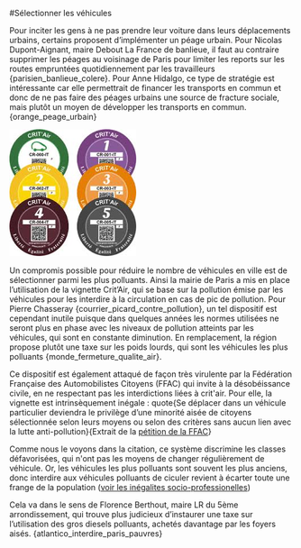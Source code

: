 #Sélectionner les véhicules

Pour inciter les gens à ne pas prendre leur voiture dans leurs déplacements urbains, certains proposent d’implémenter un péage urbain. Pour Nicolas Dupont-Aignant, maire Debout La France de banlieue, il faut au contraire supprimer les péages au voisinage de Paris pour limiter les reports sur les routes empruntées quotidiennement par les travailleurs {parisien_banlieue_colere}. Pour Anne Hidalgo, ce type de stratégie est intéressante car elle permettrait de financer les transports en commun et donc de ne pas faire des péages urbains une source de fracture sociale, mais plutôt un moyen de développer les transports en commun. {orange_peage_urbain}

![Vignettes crit'air float-right](critair.jpg)

Un compromis possible pour réduire le nombre de véhicules en ville est de sélectionner parmi les plus polluants. Ainsi la mairie de Paris a mis en place l’utilisation de la vignette Crit’Air, qui se base sur la pollution émise par les véhicules pour les interdire à la circulation en cas de pic de pollution. Pour Pierre Chasseray {courrier_picard_contre_pollution}, un tel dispositif est cependant inutile puisque dans quelques années les normes utilisées ne seront plus en phase avec les niveaux de pollution atteints par les véhicules, qui sont en constante diminution. En remplacement, la région propose plutôt une taxe sur les poids lourds, qui sont les véhicules les plus polluants {monde_fermeture_qualite_air}.

Ce dispositif est également attaqué de façon très virulente par la Fédération Française des Automobilistes Citoyens (FFAC) qui invite à la désobéissance civile, en ne respectant pas les interdictions liées à crit'air. Pour elle, la vignette est intrinsèquement inégale : 
quote{Se déplacer dans un véhicule particulier deviendra le privilège d’une minorité aisée de citoyens sélectionnée selon leurs moyens ou selon des critères sans aucun lien avec la lutte anti-pollution}{Extrait de la [pétition de la FFAC](https://www.change.org/p/non-aux-vignettes-crit-air-et-aux-zcr-oui-a-de-reelles-solutions-pour-lutter-contre-la-pollution )}

Comme nous le voyons dans la citation, ce système discrimine les classes défavorisées, qui n'ont pas les moyens de changer régulièrement de véhicule. Or, les véhicules les plus polluants sont souvent les plus anciens, donc interdire aux véhicules polluants de ciculer revient à écarter toute une frange de la population ([voir les inégalites socio-professionelles](#inegalites-socioprofessionnelle))

Cela va dans le sens de Florence Berthout, maire LR du 5ème arrondissement, qui trouve plus judicieux d’instaurer une taxe sur l’utilisation des gros diesels polluants, achetés davantage par les foyers aisés. {atlantico_interdire_paris_pauvres}
